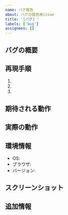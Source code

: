 ```yaml
---
name: バグ報告
about: バグの報告用issue
title: '[バグ] '
labels: ['bug']
assignees: []
---
```


## バグの概要

<!-- バグの概要を簡潔に記述してください -->

## 再現手順

1.
2.
3.

## 期待される動作

<!-- 正常な場合の動作を記述してください -->

## 実際の動作

<!-- バグが発生した場合の動作を記述してください -->

## 環境情報

- OS:
- ブラウザ:
- バージョン:

## スクリーンショット

<!-- 可能であれば、バグのスクリーンショットを添付してください -->

## 追加情報

<!-- その他の関連情報を記述してください -->
